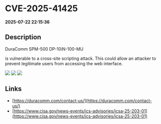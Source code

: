 # CVE-2025-41425

**2025-07-22 22:15:36**

## Description
DuraComm SPM-500 DP-10iN-100-MU

 is vulnerable to a cross-site scripting attack. This could allow an attacker to prevent legitimate users from accessing the web interface.

![](https://img.shields.io/static/v1?label=Score&message=7.2&color=red)
![](https://img.shields.io/static/v1?label=Severity&message=HIGH&color=red)
![](https://img.shields.io/static/v1?label=CWE&message=XSS&color=green)

## Links
- [https://duracomm.com/contact-us/](https://duracomm.com/contact-us/)
- [https://www.cisa.gov/news-events/ics-advisories/icsa-25-203-01](https://www.cisa.gov/news-events/ics-advisories/icsa-25-203-01)
